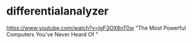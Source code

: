 # differentialanalyzer

https://www.youtube.com/watch?v=IgF3OX8nT0w "The Most Powerful Computers You've Never Heard Of
"
